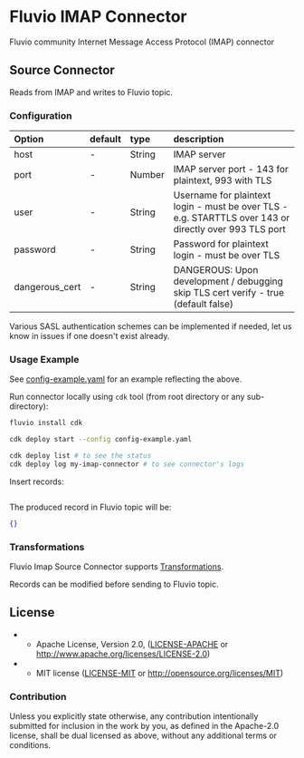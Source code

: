 # Fluvio IMAP Connector
Fluvio community Internet Message Access Protocol (IMAP) connector

## Source Connector
Reads from IMAP and writes to Fluvio topic.

### Configuration
| Option              | default  | type           | description                                                                                                    |
|:--------------------|:---------|:---------      |:---------------------------------------------------------------------------------------------------------------|
| host                | -        | String         | IMAP server                                                                                                    |
| port                | -        | Number         | IMAP server port - 143 for plaintext, 993 with TLS                                                             |
| user                | -        | String         | Username for plaintext login - must be over TLS - e.g. STARTTLS over 143 or directly over 993 TLS port         |
| password            | -        | String         | Password for plaintext login - must be over TLS                                                                |
| dangerous_cert      | -        | String         | DANGEROUS: Upon development / debugging skip TLS cert verify - true (default false)                            |

Various SASL authentication schemes can be implemented if needed, let us know in issues if one doesn't exist already.

### Usage Example

See [config-example.yaml](config-example.yaml) for an example reflecting the above.

Run connector locally using `cdk` tool (from root directory or any sub-directory):
```bash
fluvio install cdk

cdk deploy start --config config-example.yaml

cdk deploy list # to see the status
cdk deploy log my-imap-connector # to see connector's logs
```

Insert records:
```bash
```

The produced record in Fluvio topic will be:
```json
{}
```

### Transformations
Fluvio Imap Source Connector supports [Transformations](https://www.fluvio.io/docs/concepts/transformations-chain/).

Records can be modified before sending to Fluvio topic.

## License
 
- * Apache License, Version 2.0, ([LICENSE-APACHE](LICENSE-APACHE) or http://www.apache.org/licenses/LICENSE-2.0)
- * MIT license ([LICENSE-MIT](LICENSE-MIT) or http://opensource.org/licenses/MIT)
 
### Contribution
 
Unless you explicitly state otherwise, any contribution intentionally submitted for inclusion in the work by you, as defined in the Apache-2.0 license, shall be dual licensed as above, without any additional terms or conditions.



